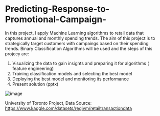 # Predicting-Response-to-Promotional-Campaign-

In this project, I apply Machine Learning algorithms to retail data that captures annual and monthly spending trends. The aim of this project is to strategically target customers with campaings based on their spending trends. Binary Classification Algorithms will be used and the steps of this projecy are:

1. Visualizing the data to gain insights and preparing it for algorithms ( feature engineering)
2. Training classification models and selecting the best model 
3. Deploying the best model and monitoring its performance  
4. Present solution (pptx)


![image](https://github.com/user-attachments/assets/7a821190-dd51-4422-8ecc-5bb196bebfff)


University of Toronto Project, 
Data Source: https://www.kaggle.com/datasets/regivm/retailtransactiondata

